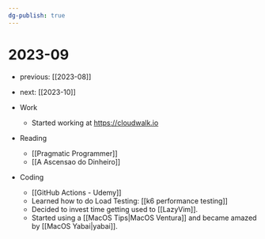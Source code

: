 ```yaml
---
dg-publish: true
---
```

# 2023-09

- previous: [[2023-08]]
- next: [[2023-10]]

- Work
    - Started working at <https://cloudwalk.io>
- Reading
    - [[Pragmatic Programmer]]
    - [[A Ascensao do Dinheiro]]
- Coding
    - [[GitHub Actions - Udemy]]
    - Learned how to do Load Testing: [[k6 performance testing]]
    - Decided to invest time getting used to [[LazyVim]].
    - Started using a [[MacOS Tips|MacOS Ventura]] and became amazed by [[MacOS Yabai|yabai]].


